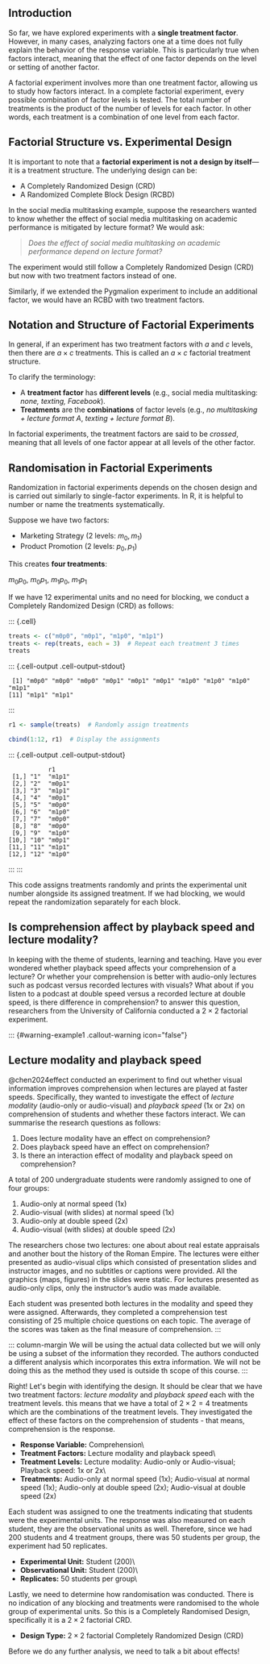 ## Introduction

So far, we have explored experiments with a **single treatment factor**. However, in many cases, analyzing factors one at a time does not fully explain the behavior of the response variable. This is particularly true when factors interact, meaning that the effect of one factor depends on the level or setting of another factor.

A factorial experiment involves more than one treatment factor, allowing us to study how factors interact. In a complete factorial experiment, every possible combination of factor levels is tested. The total number of treatments is the product of the number of levels for each factor. In other words, each treatment is a combination of one level from each factor.

## Factorial Structure vs. Experimental Design

It is important to note that a **factorial experiment is not a design by itself**—it is a treatment structure. The underlying design can be:

-   A Completely Randomized Design (CRD)
-   A Randomized Complete Block Design (RCBD)

In the social media multitasking example, suppose the researchers wanted to know whether the effect of social media multitasking on academic performance is mitigated by lecture format? We would ask:

> *Does the effect of social media multitasking on academic performance depend on lecture format?*

The experiment would still follow a Completely Randomized Design (CRD) but now with two treatment factors instead of one.

Similarly, if we extended the Pygmalion experiment to include an additional factor, we would have an RCBD with two treatment factors.

## Notation and Structure of Factorial Experiments

In general, if an experiment has two treatment factors with $a$ and $c$ levels, then there are $a \times c$ treatments. This is called an $a \times c$ factorial treatment structure.

To clarify the terminology:

-   A **treatment factor** has **different levels** (e.g., social media multitasking: *none, texting, Facebook*).
-   **Treatments** are the **combinations** of factor levels (e.g., *no multitasking + lecture format A*, *texting + lecture format B*).

In factorial experiments, the treatment factors are said to be *crossed*, meaning that all levels of one factor appear at all levels of the other factor.

## Randomisation in Factorial Experiments

Randomization in factorial experiments depends on the chosen design and is carried out similarly to single-factor experiments. In R, it is helpful to number or name the treatments systematically.

Suppose we have two factors:

-   Marketing Strategy (2 levels: $m_0, m_1$)
-   Product Promotion (2 levels: $p_0, p_1$)

This creates **four treatments**:

$m_0p_0$, $m_0p_1$, $m_1p_0$, $m_1p_1$

If we have 12 experimental units and no need for blocking, we conduct a Completely Randomized Design (CRD) as follows:






::: {.cell}

```{.r .cell-code}
treats <- c("m0p0", "m0p1", "m1p0", "m1p1")
treats <- rep(treats, each = 3)  # Repeat each treatment 3 times
treats 
```

::: {.cell-output .cell-output-stdout}

```
 [1] "m0p0" "m0p0" "m0p0" "m0p1" "m0p1" "m0p1" "m1p0" "m1p0" "m1p0" "m1p1"
[11] "m1p1" "m1p1"
```


:::

```{.r .cell-code}
r1 <- sample(treats)  # Randomly assign treatments

cbind(1:12, r1)  # Display the assignments
```

::: {.cell-output .cell-output-stdout}

```
           r1    
 [1,] "1"  "m1p1"
 [2,] "2"  "m0p1"
 [3,] "3"  "m1p1"
 [4,] "4"  "m0p1"
 [5,] "5"  "m0p0"
 [6,] "6"  "m1p0"
 [7,] "7"  "m0p0"
 [8,] "8"  "m0p0"
 [9,] "9"  "m1p0"
[10,] "10" "m0p1"
[11,] "11" "m1p1"
[12,] "12" "m1p0"
```


:::
:::






This code assigns treatments randomly and prints the experimental unit number alongside its assigned treatment. If we had blocking, we would repeat the randomization separately for each block.

## Is comprehension affect by playback speed and lecture modality?

In keeping with the theme of students, learning and teaching. Have you ever wondered whether playback speed affects your comprehension of a lecture? Or whether your comprehension is better with audio-only lectures such as podcast versus recorded lectures with visuals? What about if you listen to a podcast at double speed versus a recorded lecture at double speed, is there difference in comprehension? to answer this question, researchers from the University of California conducted a $2\times2$ factorial experiment.

::: {#warning-example1 .callout-warning icon="false"}
## Lecture modality and playback speed

@chen2024effect conducted an experiment to find out whether visual information improves comprehension when lectures are played at faster speeds. Specifically, they wanted to investigate the effect of *lecture modality* (audio-only or audio-visual) and *playback speed* (1x or 2x) on comprehension of students and whether these factors interact. We can summarise the research questions as follows:

1.  Does lecture modality have an effect on comprehension?
2.  Does playback speed have an effect on comprehension?
3.  Is there an interaction effect of modality and playback speed on comprehension?

A total of 200 undergraduate students were randomly assigned to one of four groups:

1.  Audio-only at normal speed (1x)
2.  Audio-visual (with slides) at normal speed (1x)
3.  Audio-only at double speed (2x)
4.  Audio-visual (with slides) at double speed (2x)

The researchers chose two lectures: one about about real estate appraisals and another bout the history of the Roman Empire. The lectures were either presented as audio-visual clips which consisted of presentation slides and instructor images, and no subtitles or captions were provided. All the graphics (maps, figures) in the slides were static. For lectures presented as audio-only clips, only the instructor’s audio was made available.

Each student was presented both lectures in the modality and speed they were assigned. Afterwards, they completed a comprehension test consisting of 25 multiple choice questions on each topic. The average of the scores was taken as the final measure of comprehension.
:::

::: column-margin
We will be using the actual data collected but we will only be using a subset of the information they recorded. The authors conducted a different analysis which incorporates this extra information. We will not be doing this as the method they used is outside th scope of this course.
:::

Right! Let's begin with identifying the design. It should be clear that we have two treatment factors: *lecture modality* and *playback speed* each with the treatment levels. this means that we have a total of $2 \times 2 = 4$ treatments which are the combinations of the treatment levels. They investigated the effect of these factors on the comprehension of students - that means, comprehension is the response.

-   **Response Variable:** Comprehension\
-   **Treatment Factors:** Lecture modality and playback speed\
-   **Treatment Levels:** Lecture modality: Audio-only or Audio-visual; Playback speed: 1x or 2x\
-   **Treatments:** Audio-only at normal speed (1x); Audio-visual at normal speed (1x); Audio-only at double speed (2x); Audio-visual at double speed (2x)

Each student was assigned to one the treatments indicating that students were the experimental units. The response was also measured on each student, they are the observational units as well. Therefore, since we had 200 students and 4 treatment groups, there was 50 students per group, the experiment had 50 replicates.

-   **Experimental Unit:** Student (200)\
-   **Observational Unit:** Student (200)\
-   **Replicates:** 50 students per group\

Lastly, we need to determine how randomisation was conducted. There is no indication of any blocking and treatments were randomised to the whole group of experimental units. So this is a Completely Randomised Design, specifically it is a $2\times2$ factorial CRD.

-   **Design Type:** $2\times2$ factorial Completely Randomized Design (CRD)

Before we do any further analysis, we need to talk a bit about effects!
